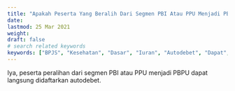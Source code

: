 ```yaml
---
title: "Apakah Peserta Yang Beralih Dari Segmen PBI Atau PPU Menjadi PBPU Dapat Langsung Didaftarkan Autodebet?"
date: 
lastmod: 25 Mar 2021
weight: 
draft: false
# search related keywords
keywords: ["BPJS", "Kesehatan", "Dasar", "Iuran", "Autodebet", "Dapat", "Langsung", "Daftar"]
---
```


Iya, peserta peralihan dari segmen PBI atau PPU menjadi PBPU dapat langsung didaftarkan autodebet.
